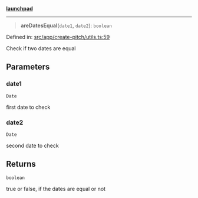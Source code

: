 [**launchpad**](index.md)

***

> **areDatesEqual**(`date1`, `date2`): `boolean`

Defined in: [src/app/create-pitch/utils.ts:59](https://github.com/victorbratov/launchpad/blob/3cec89d9fa4be2794c552b4b2e488c08b6798868/src/app/create-pitch/utils.ts#L59)

Check if two dates are equal

## Parameters

### date1

`Date`

first date to check

### date2

`Date`

second date to check

## Returns

`boolean`

true or false, if the dates are equal or not
